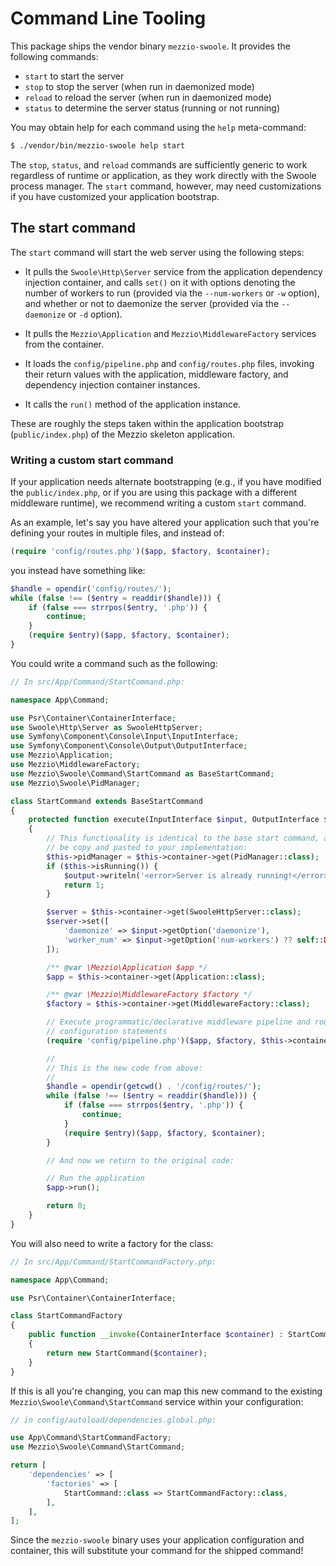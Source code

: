 # Command Line Tooling

This package ships the vendor binary `mezzio-swoole`. It provides the
following commands:

- `start` to start the server
- `stop` to stop the server (when run in daemonized mode)
- `reload` to reload the server (when run in daemonized mode)
- `status` to determine the server status (running or not running)

You may obtain help for each command using the `help` meta-command:

```bash
$ ./vendor/bin/mezzio-swoole help start
```

The `stop`, `status`, and `reload` commands are sufficiently generic to work
regardless of runtime or application, as they work directly with the Swoole
process manager. The `start` command, however, may need customizations if you
have customized your application bootstrap.

## The start command

The `start` command will start the web server using the following steps:

- It pulls the `Swoole\Http\Server` service from the application dependency
  injection container, and calls `set()` on it with options denoting the number
  of workers to run (provided via the `--num-workers` or `-w` option), and
  whether or not to daemonize the server (provided via the `--daemonize` or `-d`
  option).

- It pulls the `Mezzio\Application` and
  `Mezzio\MiddlewareFactory` services from the container.

- It loads the `config/pipeline.php` and `config/routes.php` files, invoking
  their return values with the application, middleware factory, and dependency
  injection container instances.

- It calls the `run()` method of the application instance.

These are roughly the steps taken within the application bootstrap
(`public/index.php`) of the Mezzio skeleton application.

### Writing a custom start command

If your application needs alternate bootstrapping (e.g., if you have modified
the `public/index.php`, or if you are using this package with a different
middleware runtime), we recommend writing a custom `start` command.

As an example, let's say you have altered your application such that you're
defining your routes in multiple files, and instead of:

```php
(require 'config/routes.php')($app, $factory, $container);
```

you instead have something like:

```php
$handle = opendir('config/routes/');
while (false !== ($entry = readdir($handle))) {
    if (false === strrpos($entry, '.php')) {
        continue;
    }
    (require $entry)($app, $factory, $container);
}
```

You could write a command such as the following:

```php
// In src/App/Command/StartCommand.php:

namespace App\Command;

use Psr\Container\ContainerInterface;
use Swoole\Http\Server as SwooleHttpServer;
use Symfony\Component\Console\Input\InputInterface;
use Symfony\Component\Console\Output\OutputInterface;
use Mezzio\Application;
use Mezzio\MiddlewareFactory;
use Mezzio\Swoole\Command\StartCommand as BaseStartCommand;
use Mezzio\Swoole\PidManager;

class StartCommand extends BaseStartCommand
{
    protected function execute(InputInterface $input, OutputInterface $output) : int
    {
        // This functionality is identical to the base start command, and should
        // be copy and pasted to your implementation:
        $this->pidManager = $this->container->get(PidManager::class);
        if ($this->isRunning()) {
            $output->writeln('<error>Server is already running!</error>');
            return 1;
        }

        $server = $this->container->get(SwooleHttpServer::class);
        $server->set([
            'daemonize' => $input->getOption('daemonize'),
            'worker_num' => $input->getOption('num-workers') ?? self::DEFAULT_NUM_WORKERS,
        ]);

        /** @var \Mezzio\Application $app */
        $app = $this->container->get(Application::class);

        /** @var \Mezzio\MiddlewareFactory $factory */
        $factory = $this->container->get(MiddlewareFactory::class);

        // Execute programmatic/declarative middleware pipeline and routing
        // configuration statements
        (require 'config/pipeline.php')($app, $factory, $this->container);

        //
        // This is the new code from above:
        //
        $handle = opendir(getcwd() . '/config/routes/');
        while (false !== ($entry = readdir($handle))) {
            if (false === strrpos($entry, '.php')) {
                continue;
            }
            (require $entry)($app, $factory, $container);
        }

        // And now we return to the original code:

        // Run the application
        $app->run();

        return 0;
    }
}
```

You will also need to write a factory for the class:

```php
// In src/App/Command/StartCommandFactory.php:

namespace App\Command;

use Psr\Container\ContainerInterface;

class StartCommandFactory
{
    public function __invoke(ContainerInterface $container) : StartCommand
    {
        return new StartCommand($container);
    }
}
```

If this is all you're changing, you can map this new command to the existing
`Mezzio\Swoole\Command\StartCommand` service within your configuration:

```php
// in config/autoload/dependencies.global.php:

use App\Command\StartCommandFactory;
use Mezzio\Swoole\Command\StartCommand;

return [
    'dependencies' => [
        'factories' => [
            StartCommand::class => StartCommandFactory::class,
        ],
    ],
];
```

Since the `mezzio-swoole` binary uses your application configuration
and container, this will substitute your command for the shipped command!

